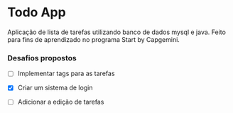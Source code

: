 # Todo App
Aplicação de lista de tarefas utilizando banco de dados mysql e java.
Feito para fins de aprendizado no programa Start by Capgemini.

### Desafios propostos
- [ ] Implementar tags para as tarefas
- [x] Criar um sistema de login
- [ ] Adicionar a edição de tarefas



